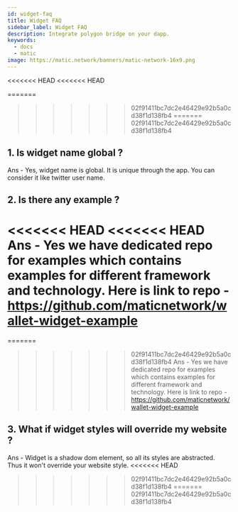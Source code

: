 ```yaml
---
id: widget-faq
title: Widget FAQ
sidebar_label: Widget FAQ
description: Integrate polygon bridge on your dapp.
keywords:
  - docs
  - matic
image: https://matic.network/banners/matic-network-16x9.png 
---
```


<<<<<<< HEAD
<<<<<<< HEAD

=======
>>>>>>> 02f91411bc7dc2e46429e92b5a0cd38f1d138fb4
=======
>>>>>>> 02f91411bc7dc2e46429e92b5a0cd38f1d138fb4
## 1. Is widget name global ?
Ans - Yes, widget name is global. It is unique through the app. You can consider it like twitter user name.

## 2. Is there any example ?
<<<<<<< HEAD
<<<<<<< HEAD
Ans - Yes we have dedicated repo for examples which contains examples for different framework and technology. Here is link to repo - https://github.com/maticnetwork/wallet-widget-example
=======
=======
>>>>>>> 02f91411bc7dc2e46429e92b5a0cd38f1d138fb4
Ans - Yes we have dedicated repo for examples which contains examples for different framework and technology. Here is link to repo - https://github.com/maticnetwork/wallet-widget-example

## 3. What if widget styles will override my website ?
Ans - Widget is a shadow dom element, so all its styles are abstracted. Thus it won't override your website style.
<<<<<<< HEAD
>>>>>>> 02f91411bc7dc2e46429e92b5a0cd38f1d138fb4
=======
>>>>>>> 02f91411bc7dc2e46429e92b5a0cd38f1d138fb4

